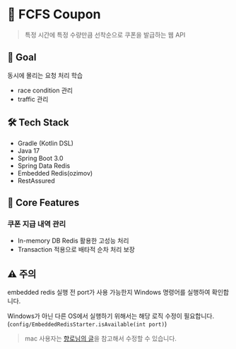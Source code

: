 # 🎫 FCFS Coupon

> 특정 시간에 특정 수량만큼 선착순으로 쿠폰을 발급하는 웹 API

## 🎯 Goal
동시에 몰리는 요청 처리 학습
- race condition 관리
- traffic 관리

## 🛠️ Tech Stack
- Gradle (Kotlin DSL)
- Java 17
- Spring Boot 3.0
- Spring Data Redis
- Embedded Redis(ozimov)
- RestAssured

## 🚀 Core Features

### 쿠폰 지급 내역 관리
- In-memory DB Redis 활용한 고성능 처리
- Transaction 적용으로 배타적 순차 처리 보장


## ⚠️ 주의
embedded redis 실행 전 port가 사용 가능한지 Windows 명령어를 실행하여 확인합니다.
 
Windows가 아닌 다른 OS에서 실행하기 위해서는 해당 로직 수정이 필요합니다.
(`config/EmbeddedRedisStarter.isAvailable(int port)`)

> mac 사용자는 [향로님의 글](https://jojoldu.tistory.com/297)을 참고해서 수정할 수 있습니다.
